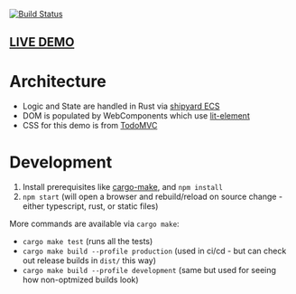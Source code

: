 [![Build Status](https://github.com/dakom/todo-shipyard-lit-dominator/workflows/Test%2C%20Build%2C%20and%20Deploy/badge.svg)](https://github.com/dakom/todo-shipyard-lit-dominator/actions)

## [LIVE DEMO](https://dakom.github.io/todo-shipyard-lit-dominator)

# Architecture

* Logic and State are handled in Rust via [shipyard ECS](https://github.com/leudz/shipyard)
* DOM is populated by WebComponents which use [lit-element](https://lit-element.polymer-project.org/)
* CSS for this demo is from [TodoMVC](http://todomvc.com/)

# Development

1. Install prerequisites like [cargo-make](https://github.com/sagiegurari/cargo-make), and `npm install`
2. `npm start` (will open a browser and rebuild/reload on source change - either typescript, rust, or static files)

More commands are available via `cargo make`:

* `cargo make test` (runs all the tests)
* `cargo make build --profile production` (used in ci/cd - but can check out release builds in `dist/` this way)
* `cargo make build --profile development` (same but used for seeing how non-optmized builds look)